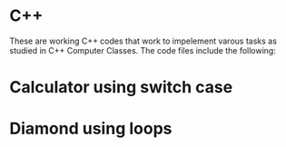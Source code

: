 # C++
These are working C++ codes that work to impelement varous tasks as studied in  C++ Computer Classes. 
The code files include the following:
# Calculator using  switch case
# Diamond using loops
